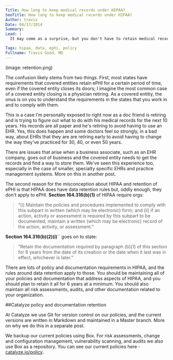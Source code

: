 ```yaml
---
Title: How long to keep medical records under HIPAA?
SeoTitle: How long to keep medical records under HIPAA?
Author: travis
Date: 04/17/2014
Summary: 
Lead: |
  It may come as a surprise, but you don't have to retain medical records according to HIPAA rules. This is a very common misconception with HIPAA. Medical records means electronic protected health information (ePHI) in this case. HIPAA does not have any rules that require covered entities or business associates to retain ePHI. I assume this is a common question for HHS as they have it listed in a [FAQ](http://www.hhs.gov/ocr/privacy/hipaa/enforcement/examples/disposalfaqs.pdf).

Tags: hipaa, data, ephi, policy
Fullname: Travis Good, MD
---
```

(image: retention.png)

The confusion likely stems from two things. First, most states have requirements that covered entities retain ePHI for a certain period of time, even if the covered entity closes its doors; I imagine the most common case of a covered entity closing is a physician retiring. As a covered entitiy, the onus is on you to understand the requirements in the states that you work in and to comply with them.

This is a case I'm personally exposed to right now as a doc friend is retiring and is trying to figure out what to do with his medical records for the next 10 years. His records are all paper and he's retiring to avoid having to use an EHR. Yes, this does happen and some doctors feel so strongly, in a bad way, about EHRs that they are are retiring early to avoid having to change the way they've practiced for 30, 40, or even 50 years.

There are issues that arise when a business associate, such as an EHR company, goes out of business and the covered entity needs to get the records and find a way to store them. We've seen this experience too, especially in the case of smaller, specialty specific EHRs and practice management systems. More on this in another post.

The second reason for the misconception about HIPAA and retention of ePHI is that HIPAA does have data retention rules but, oddly enough, they don't apply to ePHI. **Section 164.316(b)(1)** of HIPAA require orgs:

> “(i) Maintain the policies and procedures implemented to comply with this subpart in written (which may be electronic) form; and (ii) if an action, activity or assessment is required by this subpart to be documented, maintain a written (which may be electronic) record of the action, activity, or assessment.”

**Section 164.316(b)(2)(i)**`` goes on to state:

> “Retain the documentation required by paragraph (b)(1) of this section for 6 years from the date of its creation or the date when it last was in effect, whichever is later.”

There are lots of policy and documentation requirements in HIPAA, and the rules around data retention apply to those. You should be maintaining all of your policies and documentation that address aspects of HIPAA, and you should plan to retain it all for 6 years at a minimum. You should also maintain all risk assessments, audits, and other documentation related to your organization.

##Catalyze policy and documentation retention

At Catalyze we use Git for version control on our policies, and the current versions are written in Markdown and maintained in a Master branch. More on why we do this in a separate post.

We backup our current policies using Box. For risk assessments, change and configuration management, vulnerability scanning, and audits we also use Box as a repository. You can see our current policies here - [catalyze.io/policy](https://catalyze.io/policy/).

